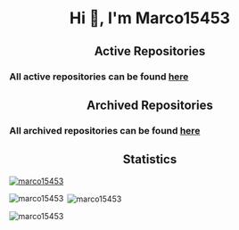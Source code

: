 <h1 align="center">Hi 👋, I'm Marco15453</h1>

<h2 align="center">Active Repositories</h2>
<h3>All active repositories can be found <a href="https://github.com/Marco15453?tab=repositories">here</a></h3>

<h2 align="center">Archived Repositories</h2>
<h3>All archived repositories can be found <a href="https://github.com/Marco15453-Archived?tab=repositories">here</a></h3>

<h2 align="center">Statistics</h2>
<p align="left"> <a href="https://github.com/ryo-ma/github-profile-trophy"><img src="https://github-profile-trophy.vercel.app/?username=marco15453&theme=onedark" alt="marco15453" /></a> </p>


<p><img align="left" src="https://github-readme-stats.vercel.app/api/top-langs?username=marco15453&show_icons=true&theme=tokyonight&locale=en&layout=compact" alt="marco15453" /></p>

<p>&nbsp;<img align="center" src="https://github-readme-stats.vercel.app/api?username=marco15453&show_icons=true&theme=tokyonight&locale=en" alt="marco15453" /></p>

<p><img align="center" src="https://github-readme-streak-stats.herokuapp.com/?user=marco15453&theme=dark" alt="marco15453" /></p>
